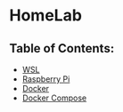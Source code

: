 # HomeLab
## Table of Contents:

* [WSL](https://github.com/zuhayrl/HomeLab/tree/main/WSL)
* [Raspberry Pi](https://github.com/zuhayrl/HomeLab/tree/main/RaspberryPi)
* [Docker](https://github.com/zuhayrl/HomeLab/tree/main/Docker)
* [Docker Compose](https://github.com/zuhayrl/HomeLab/tree/main/DockerCompose)
